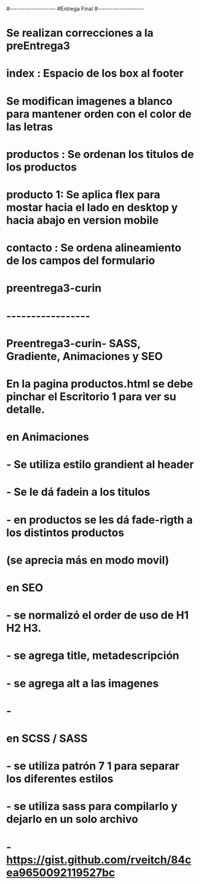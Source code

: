#-------------------
#Entrega Final
#-------------------

# Se realizan correcciones a la preEntrega3
# index     : Espacio de los box al footer
#             Se modifican imagenes a blanco para mantener orden con el color de las letras
# productos : Se ordenan los titulos de los productos
# producto 1: Se aplica flex para mostar hacia el lado en desktop y hacia abajo en version mobile
# contacto  : Se ordena alineamiento de los campos del formulario






# preentrega3-curin
# -----------------

# Preentrega3-curin- SASS, Gradiente, Animaciones y SEO
#
# En la pagina productos.html se debe pinchar el Escritorio 1 para ver su detalle.
#
# en Animaciones
#    - Se utiliza estilo grandient al header
#    - Se le dá fadein a los titulos
#    - en productos se les dá fade-rigth a los distintos productos
#      (se aprecia más en modo movil)
#
# en SEO
#    - se normalizó el order de uso de H1 H2 H3.
#    - se agrega title, metadescripción
#    - se agrega alt a las imagenes
#    - 
#
# en SCSS / SASS
#    - se utiliza patrón 7 1 para separar los diferentes estilos
#    - se utiliza sass para compilarlo y dejarlo en un solo archivo
#    - https://gist.github.com/rveitch/84cea9650092119527bc

 
